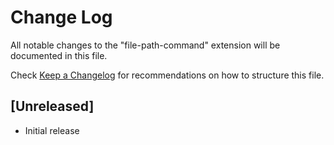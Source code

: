 # Change Log

All notable changes to the "file-path-command" extension will be documented in this file.

Check [Keep a Changelog](http://keepachangelog.com/) for recommendations on how to structure this file.

## [Unreleased]

- Initial release